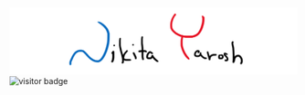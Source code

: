 ![Header](https://github.com/THRUWOL/THRUWOL/blob/main/assets/header.png)
![visitor badge](https://visitor-badge.glitch.me/badge?page_id=thruwol.visitor-badge)
